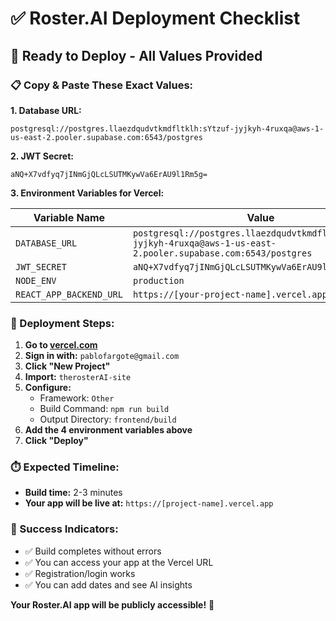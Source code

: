 # ✅ **Roster.AI Deployment Checklist**

## 🎯 **Ready to Deploy - All Values Provided**

### **📋 Copy & Paste These Exact Values:**

**1. Database URL:**
```
postgresql://postgres.llaezdqudvtkmdfltklh:sYtzuf-jyjkyh-4ruxqa@aws-1-us-east-2.pooler.supabase.com:6543/postgres
```

**2. JWT Secret:**
```
aNQ+X7vdfyq7jINmGjQLcLSUTMKywVa6ErAU9l1Rm5g=
```

**3. Environment Variables for Vercel:**

| Variable Name | Value |
|---------------|-------|
| `DATABASE_URL` | `postgresql://postgres.llaezdqudvtkmdfltklh:sYtzuf-jyjkyh-4ruxqa@aws-1-us-east-2.pooler.supabase.com:6543/postgres` |
| `JWT_SECRET` | `aNQ+X7vdfyq7jINmGjQLcLSUTMKywVa6ErAU9l1Rm5g=` |
| `NODE_ENV` | `production` |
| `REACT_APP_BACKEND_URL` | `https://[your-project-name].vercel.app` |

### **🚀 Deployment Steps:**

1. **Go to [vercel.com](https://vercel.com)**
2. **Sign in with:** `pablofargote@gmail.com`
3. **Click "New Project"**
4. **Import:** `therosterAI-site`
5. **Configure:**
   - Framework: `Other`
   - Build Command: `npm run build`
   - Output Directory: `frontend/build`
6. **Add the 4 environment variables above**
7. **Click "Deploy"**

### **⏱️ Expected Timeline:**
- **Build time:** 2-3 minutes
- **Your app will be live at:** `https://[project-name].vercel.app`

### **🎉 Success Indicators:**
- ✅ Build completes without errors
- ✅ You can access your app at the Vercel URL
- ✅ Registration/login works
- ✅ You can add dates and see AI insights

**Your Roster.AI app will be publicly accessible!** 🚀 